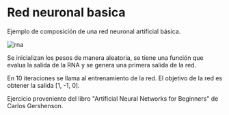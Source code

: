 # Red neuronal basica

Ejemplo de composición de una red neuronal artificial básica.

![rna](https://github.com/frosasreb/Redneuronalbasica/assets/79715669/4ad64805-0004-4c99-9cff-8de12cec3a0b)

Se inicializan los pesos de manera aleatoria, se tiene una función que evalua la salida de la RNA y se genera una primera salida de la red.

En 10 iteraciones se llama al entrenamiento de la red. El objetivo de la red es obtener la salida [1, -1, 0].




Ejercicio proveniente del libro "Artificial Neural Networks for Beginners" de Carlos Gershenson.

